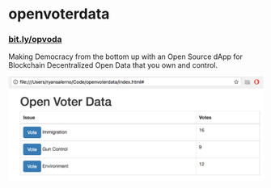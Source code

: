 # openvoterdata

### [bit.ly/opvoda](https://bit.ly/opvoda)

Making Democracy from the bottom up with an Open Source dApp for Blockchain Decentralized Open Data that you own and control.

![](imgs/dapp_screenshot.png?raw=true)
